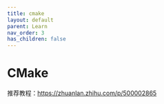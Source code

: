 ```yaml
---
title: cmake
layout: default
parent: Learn
nav_order: 3
has_children: false
---
```


# CMake

推荐教程：<https://zhuanlan.zhihu.com/p/500002865>
